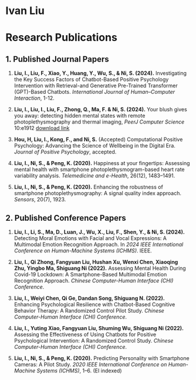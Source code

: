 # Ivan Liu

# Research Publications

## 1. Published Journal Papers

1. **Liu, I., Liu, F., Xiao, Y., Huang, Y., Wu, S., & Ni, S. (2024).** Investigating the Key Success Factors of Chatbot-Based Positive Psychology Intervention with Retrieval-and Generative Pre-Trained Transformer (GPT)-Based Chatbots. *International Journal of Human–Computer Interaction*, 1-12.

2. **Liu, I., Liu, I., Liu, F., Zhong, Q., Ma, F. & Ni, S. (2024).** Your blush gives you away: detecting hidden mental states with remote photoplethysmography and thermal imaging, *PeerJ Computer Science* 10:e1912 [download link](https://github.com/8n98324n/cv/blob/main/Your%20blush%20gives%20you%20away.pdf)

3. **Hou, H, Liu, I., Kong, F., and Ni, S.** (Accepted) Computational Positive Psychology: Advancing the Science of Wellbeing in the Digital Era. *Journal of Positive Psychology*, accepted.

4. **Liu, I., Ni, S., & Peng, K. (2020).** Happiness at your fingertips: Assessing mental health with smartphone photoplethysmogram-based heart rate variability analysis. *Telemedicine and e-Health*, 26(12), 1483–1491.

5. **Liu, I., Ni, S., & Peng, K. (2020).** Enhancing the robustness of smartphone photoplethysmography: A signal quality index approach. *Sensors*, 20(7), 1923.

## 2. Published Conference Papers

1. **Liu, I., Li, S., Ma, D., Luan, J., Wu, X., Liu, F., Shen, Y., & Ni, S. (2024).** Detecting Moral Emotions with Facial and Vocal Expressions: A Multimodal Emotion Recognition Approach. In *2024 IEEE International Conference on Human-Machine Systems (ICHMS)*. IEEE.

2. **Liu, I., Qi Zhong, Fangyuan Liu, Hushan Xu, Wenxi Chen, Xiaoqing Zhu, Yingbo Ma, Shiguang Ni (2022).** Assessing Mental Health During Covid-19 Lockdown: A Smartphone-Based Multimodal Emotion Recognition Approach. *Chinese Computer-Human Interface (CHI) Conference*.

3. **Liu, I., Weiyi Chen, Qi Ge, Dandan Song, Shiguang N. (2022).** Enhancing Psychological Resilience with Chatbot-Based Cognitive Behavior Therapy: A Randomized Control Pilot Study. *Chinese Computer-Human Interface (CHI) Conference*.

4. **Liu, I., Yuting Xiao, Fangyuan Liu, Shuming Wu, Shiguang Ni (2022).** Assessing the Effectiveness of Using Chatbots for Positive Psychological Intervention: A Randomized Control Study. *Chinese Computer-Human Interface (CHI) Conference*.

5. **Liu, I., Ni, S., & Peng, K. (2020).** Predicting Personality with Smartphone Cameras: A Pilot Study. *2020 IEEE International Conference on Human-Machine Systems (ICHMS)*, 1–6. (EI indexed)
